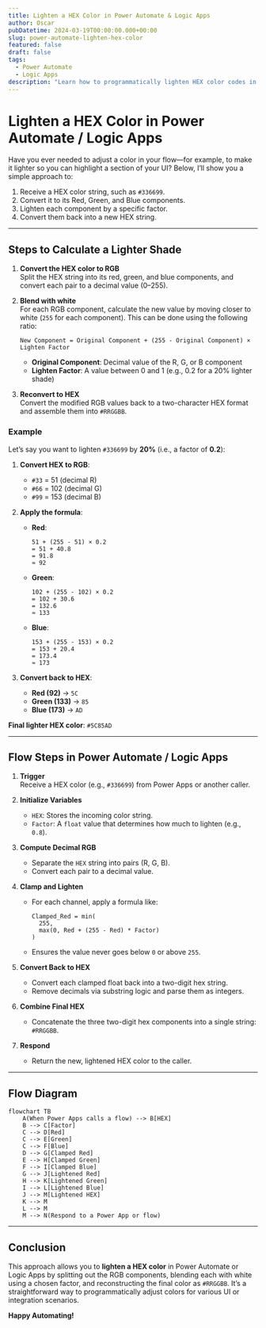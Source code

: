 ```yaml
---
title: Lighten a HEX Color in Power Automate & Logic Apps
author: Oscar
pubDatetime: 2024-03-19T00:00:00.000+00:00
slug: power-automate-lighten-hex-color
featured: false
draft: false
tags:
  - Power Automate
  - Logic Apps
description: "Learn how to programmatically lighten HEX color codes in Power Automate and Logic Apps using simple mathematical calculations and color space conversion techniques."
---
```



# Lighten a HEX Color in Power Automate / Logic Apps

Have you ever needed to adjust a color in your flow—for example, to make it lighter so you can highlight a section of your UI? Below, I’ll show you a simple approach to:

1. Receive a HEX color string, such as `#336699`.
2. Convert it to its Red, Green, and Blue components.
3. Lighten each component by a specific factor.
4. Convert them back into a new HEX string.

---

## Steps to Calculate a Lighter Shade

1. **Convert the HEX color to RGB**  
   Split the HEX string into its red, green, and blue components, and convert each pair to a decimal value (0–255).

2. **Blend with white**  
   For each RGB component, calculate the new value by moving closer to white (`255` for each component). This can be done using the following ratio:

   ```
   New Component = Original Component + (255 - Original Component) × Lighten Factor
   ```

   - **Original Component**: Decimal value of the R, G, or B component  
   - **Lighten Factor**: A value between 0 and 1 (e.g., 0.2 for a 20% lighter shade)

3. **Reconvert to HEX**  
   Convert the modified RGB values back to a two-character HEX format and assemble them into `#RRGGBB`.

### Example

Let’s say you want to lighten `#336699` by **20%** (i.e., a factor of **0.2**):

1. **Convert HEX to RGB**:
   - `#33` = 51 (decimal R)
   - `#66` = 102 (decimal G)
   - `#99` = 153 (decimal B)

2. **Apply the formula**:

   - **Red**:
     ```
     51 + (255 - 51) × 0.2
     = 51 + 40.8
     = 91.8
     ≈ 92
     ```
   - **Green**:
     ```
     102 + (255 - 102) × 0.2
     = 102 + 30.6
     = 132.6
     ≈ 133
     ```
   - **Blue**:
     ```
     153 + (255 - 153) × 0.2
     = 153 + 20.4
     = 173.4
     ≈ 173
     ```

3. **Convert back to HEX**:
   - **Red (92)** → `5C`
   - **Green (133)** → `85`
   - **Blue (173)** → `AD`

**Final lighter HEX color**: `#5C85AD`

---

## Flow Steps in Power Automate / Logic Apps

1. **Trigger**  
   Receive a HEX color (e.g., `#336699`) from Power Apps or another caller.

2. **Initialize Variables**  
   - `HEX`: Stores the incoming color string.  
   - `Factor`: A `float` value that determines how much to lighten (e.g., `0.8`).

3. **Compute Decimal RGB**  
   - Separate the `HEX` string into pairs (R, G, B).
   - Convert each pair to a decimal value.

4. **Clamp and Lighten**  
   - For each channel, apply a formula like:
     ```
     Clamped_Red = min(
       255,
       max(0, Red + (255 - Red) * Factor)
     )
     ```
   - Ensures the value never goes below `0` or above `255`.

5. **Convert Back to HEX**  
   - Convert each clamped float back into a two-digit hex string.
   - Remove decimals via substring logic and parse them as integers.

6. **Combine Final HEX**  
   - Concatenate the three two-digit hex components into a single string: `#RRGGBB`.

7. **Respond**  
   - Return the new, lightened HEX color to the caller.

---

## Flow Diagram

```mermaid
flowchart TB
    A(When Power Apps calls a flow) --> B[HEX]
    B --> C[Factor]
    C --> D[Red]
    C --> E[Green]
    C --> F[Blue]
    D --> G[Clamped Red]
    E --> H[Clamped Green]
    F --> I[Clamped Blue]
    G --> J[Lightened Red]
    H --> K[Lightened Green]
    I --> L[Lightened Blue]
    J --> M[Lightened HEX]
    K --> M
    L --> M
    M --> N(Respond to a Power App or flow)
```

---

## Conclusion

This approach allows you to **lighten a HEX color** in Power Automate or Logic Apps by splitting out the RGB components, blending each with white using a chosen factor, and reconstructing the final color as `#RRGGBB`. It’s a straightforward way to programmatically adjust colors for various UI or integration scenarios.

**Happy Automating!**
